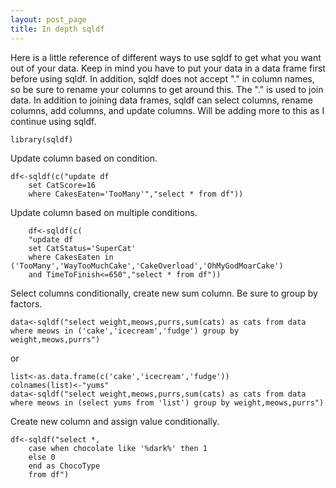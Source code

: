 ```yaml
---
layout: post_page
title: In depth sqldf
---
```


Here is a little reference of different ways to use sqldf to get what you want out of your data. Keep in mind you have to put your data in a data frame first before using sqldf. In addition, sqldf does not accept "." in column names, so be sure to rename your columns to get around this. The "." is used to join data. In addition to joining data frames, sqldf can select columns, rename columns, add columns, and update columns. Will be adding more to this as I continue using sqldf. 

	library(sqldf)

Update column based on condition.

	df<-sqldf(c("update df
		set CatScore=16
		where CakesEaten='TooMany'","select * from df"))

Update column based on multiple conditions.

		df<-sqldf(c(
		"update df
		set CatStatus='SuperCat' 
		where CakesEaten in ('TooMany','WayTooMuchCake','CakeOverload','OhMyGodMoarCake') 
		and TimeToFinish<=650","select * from df"))

Select columns conditionally, create new sum column. Be sure to group by factors.

	data<-sqldf("select weight,meows,purrs,sum(cats) as cats from data where meows in ('cake','icecream','fudge') group by weight,meows,purrs")

or

	list<-as.data.frame(c('cake','icecream','fudge'))
	colnames(list)<-"yums"
	data<-sqldf("select weight,meows,purrs,sum(cats) as cats from data where meows in (select yums from 'list') group by weight,meows,purrs")

Create new column and assign value conditionally.

	df<-sqldf("select *, 
		case when chocolate like '%dark%' then 1
		else 0
		end as ChocoType
		from df")